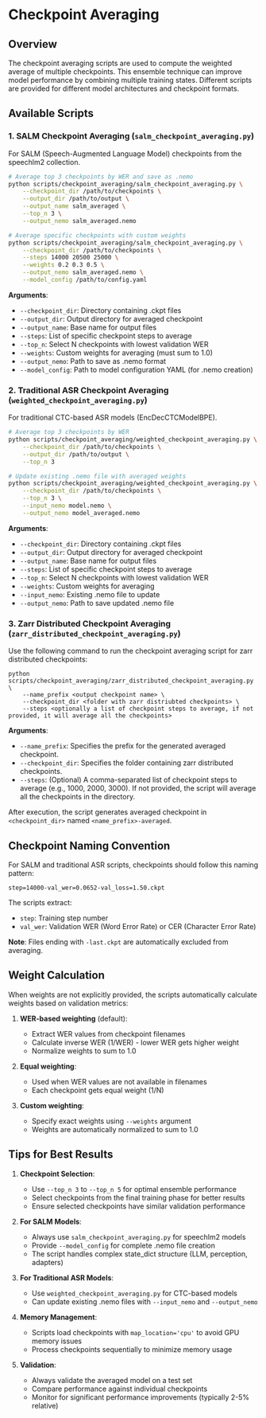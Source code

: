 Checkpoint Averaging
====================

Overview
--------
The checkpoint averaging scripts are used to compute the weighted average of multiple checkpoints. This ensemble technique can improve model performance by combining multiple training states. Different scripts are provided for different model architectures and checkpoint formats.

Available Scripts
-----------------

### 1. SALM Checkpoint Averaging (`salm_checkpoint_averaging.py`)

For SALM (Speech-Augmented Language Model) checkpoints from the speechlm2 collection.

```bash
# Average top 3 checkpoints by WER and save as .nemo
python scripts/checkpoint_averaging/salm_checkpoint_averaging.py \
    --checkpoint_dir /path/to/checkpoints \
    --output_dir /path/to/output \
    --output_name salm_averaged \
    --top_n 3 \
    --output_nemo salm_averaged.nemo

# Average specific checkpoints with custom weights
python scripts/checkpoint_averaging/salm_checkpoint_averaging.py \
    --checkpoint_dir /path/to/checkpoints \
    --steps 14000 20500 25000 \
    --weights 0.2 0.3 0.5 \
    --output_nemo salm_averaged.nemo \
    --model_config /path/to/config.yaml
```

**Arguments**:
- `--checkpoint_dir`: Directory containing .ckpt files
- `--output_dir`: Output directory for averaged checkpoint
- `--output_name`: Base name for output files
- `--steps`: List of specific checkpoint steps to average
- `--top_n`: Select N checkpoints with lowest validation WER
- `--weights`: Custom weights for averaging (must sum to 1.0)
- `--output_nemo`: Path to save as .nemo format
- `--model_config`: Path to model configuration YAML (for .nemo creation)

### 2. Traditional ASR Checkpoint Averaging (`weighted_checkpoint_averaging.py`)

For traditional CTC-based ASR models (EncDecCTCModelBPE).

```bash
# Average top 3 checkpoints by WER
python scripts/checkpoint_averaging/weighted_checkpoint_averaging.py \
    --checkpoint_dir /path/to/checkpoints \
    --output_dir /path/to/output \
    --top_n 3

# Update existing .nemo file with averaged weights
python scripts/checkpoint_averaging/weighted_checkpoint_averaging.py \
    --checkpoint_dir /path/to/checkpoints \
    --top_n 3 \
    --input_nemo model.nemo \
    --output_nemo model_averaged.nemo
```

**Arguments**:
- `--checkpoint_dir`: Directory containing .ckpt files
- `--output_dir`: Output directory for averaged checkpoint
- `--output_name`: Base name for output files
- `--steps`: List of specific checkpoint steps to average
- `--top_n`: Select N checkpoints with lowest validation WER
- `--weights`: Custom weights for averaging
- `--input_nemo`: Existing .nemo file to update
- `--output_nemo`: Path to save updated .nemo file

### 3. Zarr Distributed Checkpoint Averaging (`zarr_distributed_checkpoint_averaging.py`)

Use the following command to run the checkpoint averaging script for zarr distributed checkpoints:

```shell
python scripts/checkpoint_averaging/zarr_distributed_checkpoint_averaging.py \
    --name_prefix <output checkpoint name> \
    --checkpoint_dir <folder with zarr distriubted checkpoints> \
    --steps <optionally a list of checkpoint steps to average, if not provided, it will average all the checkpoints>
```
**Arguments**:
- `--name_prefix`: Specifies the prefix for the generated averaged checkpoint.
- `--checkpoint_dir`: Specifies the folder containing zarr distributed checkpoints.
- `--steps`: (Optional) A comma-separated list of checkpoint steps to average (e.g., 1000, 2000, 3000). If not provided, the script will average all the checkpoints in the directory.

After execution, the script generates averaged checkpoint in `<checkpoint_dir>` named `<name_prefix>-averaged`.

Checkpoint Naming Convention
----------------------------

For SALM and traditional ASR scripts, checkpoints should follow this naming pattern:
```
step=14000-val_wer=0.0652-val_loss=1.50.ckpt
```

The scripts extract:
- `step`: Training step number
- `val_wer`: Validation WER (Word Error Rate) or CER (Character Error Rate)

**Note**: Files ending with `-last.ckpt` are automatically excluded from averaging.

Weight Calculation
------------------

When weights are not explicitly provided, the scripts automatically calculate weights based on validation metrics:

1. **WER-based weighting** (default):
   - Extract WER values from checkpoint filenames
   - Calculate inverse WER (1/WER) - lower WER gets higher weight
   - Normalize weights to sum to 1.0

2. **Equal weighting**:
   - Used when WER values are not available in filenames
   - Each checkpoint gets equal weight (1/N)

3. **Custom weighting**:
   - Specify exact weights using `--weights` argument
   - Weights are automatically normalized to sum to 1.0

Tips for Best Results
---------------------

1. **Checkpoint Selection**:
   - Use `--top_n 3` to `--top_n 5` for optimal ensemble performance
   - Select checkpoints from the final training phase for better results
   - Ensure selected checkpoints have similar validation performance

2. **For SALM Models**:
   - Always use `salm_checkpoint_averaging.py` for speechlm2 models
   - Provide `--model_config` for complete .nemo file creation
   - The script handles complex state_dict structure (LLM, perception, adapters)

3. **For Traditional ASR Models**:
   - Use `weighted_checkpoint_averaging.py` for CTC-based models
   - Can update existing .nemo files with `--input_nemo` and `--output_nemo`

4. **Memory Management**:
   - Scripts load checkpoints with `map_location='cpu'` to avoid GPU memory issues
   - Process checkpoints sequentially to minimize memory usage

5. **Validation**:
   - Always validate the averaged model on a test set
   - Compare performance against individual checkpoints
   - Monitor for significant performance improvements (typically 2-5% relative)
